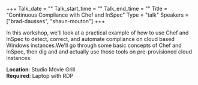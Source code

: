 +++
Talk_date = ""
Talk_start_time = ""
Talk_end_time = ""
Title = "Continuous Compliance with Chef and InSpec"
Type = "talk"
Speakers = ["brad-dausses", "shaun-mouton"]
+++

In this workshop, we'll look at a practical example of how to use Chef and InSpec to detect, correct, and automate compliance on cloud based Windows instances.We'll go through some basic concepts of Chef and InSpec, then dig and and actually use those tools on pre-provisioned cloud instances.

<b>Location</b>: Studio Movie Grill<br/>
<b>Required</b>: Laptop with RDP<br/>